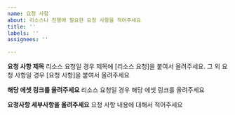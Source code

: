 ```yaml
---
name: 요청 사항
about: 리소스나 진행에 필요한 요청 사항을 적어주세요 
title: ''
labels: ''
assignees: ''

---
```

**요청 사항 제목**
리소스 요청일 경우 제목에 [리소스 요청]을 붙여서 올려주세요.
그 외 요청 사항일 경우 [요청 사항]을 붙여서 올려주세요

**해당 에셋 링크를 올려주세요**
리소스 요청일 경우 해당 에셋 링크를 올려주세요

**요청사항 세부사항을 올려주세요**
요청 사항 내용에 대해서 적어주세요
